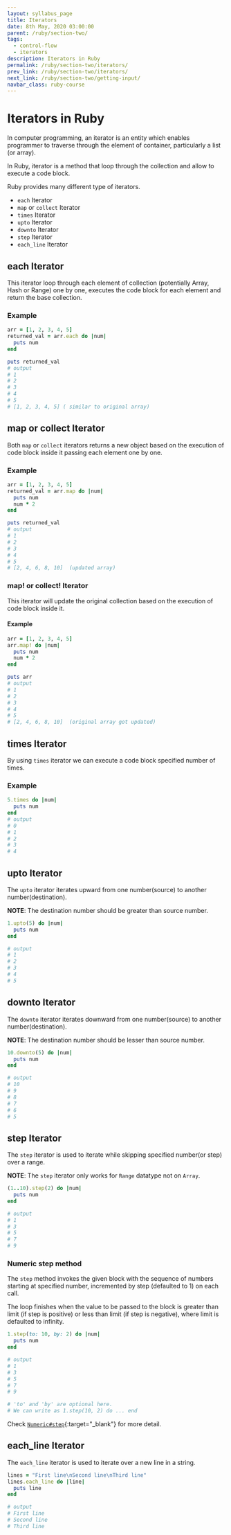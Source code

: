 ```yaml
---
layout: syllabus_page
title: Iterators
date: 8th May, 2020 03:00:00
parent: /ruby/section-two/
tags:
  - control-flow
  - iterators
description: Iterators in Ruby
permalink: /ruby/section-two/iterators/
prev_link: /ruby/section-two/iterators/
next_link: /ruby/section-two/getting-input/
navbar_class: ruby-course
---
```


# Iterators in Ruby

In computer programming, an iterator is an entity which enables programmer to traverse through the element of container, particularly a list (or array).

In Ruby, iterator is a method that loop through the collection and allow to execute a code block.

Ruby provides many different type of iterators.

- `each` Iterator
- `map` or `collect` Iterator
- `times` Iterator
- `upto` Iterator
- `downto` Iterator
- `step` Iterator
- `each_line` Iterator

## each Iterator

This iterator loop through each element of collection (potentially Array, Hash or Range) one by one, executes the code block for each element and return the base collection.

### Example

```ruby
arr = [1, 2, 3, 4, 5]
returned_val = arr.each do |num|
  puts num
end

puts returned_val
# output
# 1
# 2
# 3
# 4
# 5
# [1, 2, 3, 4, 5] ( similar to original array)
```

## map or collect Iterator

Both `map` or `collect` iterators returns a new object based on the execution of code block inside it passing each element one by one.

### Example

```ruby
arr = [1, 2, 3, 4, 5]
returned_val = arr.map do |num|
  puts num
  num * 2
end

puts returned_val
# output
# 1
# 2
# 3
# 4
# 5
# [2, 4, 6, 8, 10]  (updated array)
```

### map! or collect! Iterator

This iterator will update the original collection based on the execution of code block inside it.

#### Example

```ruby
arr = [1, 2, 3, 4, 5]
arr.map! do |num|
  puts num
  num * 2
end

puts arr
# output
# 1
# 2
# 3
# 4
# 5
# [2, 4, 6, 8, 10]  (original array got updated)
```

## times Iterator

By using `times` iterator we can execute a code block specified number of times.

### Example

```ruby
5.times do |num|
  puts num
end
# output
# 0
# 1
# 2
# 3
# 4
```

## upto Iterator

The `upto` iterator iterates upward from one number(source) to another number(destination).

__NOTE__: The destination number should be greater than source number.

```ruby
1.upto(5) do |num|
  puts num
end

# output
# 1
# 2
# 3
# 4
# 5
```

## downto Iterator

The `downto` iterator iterates downward from one number(source) to another number(destination).

__NOTE__: The destination number should be lesser than source number.

```ruby
10.downto(5) do |num|
  puts num
end

# output
# 10
# 9
# 8
# 7
# 6
# 5
```

## step Iterator

The `step` iterator is used to iterate while skipping specified number(or step) over a range.

__NOTE__: The `step` iterator only works for `Range` datatype not on `Array`.

```ruby
(1..10).step(2) do |num|
  puts num
end

# output
# 1
# 3
# 5
# 7
# 9
```

### Numeric step method

The `step` method invokes the given block with the sequence of numbers starting at specified number, incremented by step (defaulted to 1) on each call.

The loop finishes when the value to be passed to the block is greater than limit (if step is positive) or less than limit (if step is negative), where limit is defaulted to infinity.

```ruby
1.step(to: 10, by: 2) do |num|
  puts num
end

# output
# 1
# 3
# 5
# 7
# 9

# 'to' and 'by' are optional here.
# We can write as 1.step(10, 2) do ... end
```

Check [`Numeric#step`](https://ruby-doc.org/core-2.7.1/Numeric.html#method-i-step){:target="_blank"} for more detail.

## each_line Iterator

The `each_line` iterator is used to iterate over a new line in a string.

```ruby
lines = "First line\nSecond line\nThird line"
lines.each_line do |line|
  puts line
end

# output
# First line
# Second line
# Third line
```
